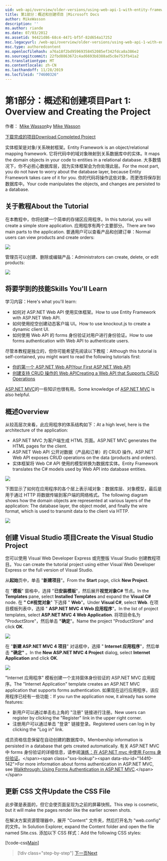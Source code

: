 ```yaml
---
uid: web-api/overview/older-versions/using-web-api-1-with-entity-framework-5/using-web-api-with-entity-framework-part-1
title: 第1部分：概述和创建项目 |Microsoft Docs
author: MikeWasson
description: ''
ms.author: riande
ms.date: 07/03/2012
ms.assetid: 94421d86-68c4-4471-bf5f-82d654a17252
msc.legacyurl: /web-api/overview/older-versions/using-web-api-1-with-entity-framework-5/using-web-api-with-entity-framework-part-1
msc.type: authoredcontent
ms.openlocfilehash: a76a18f2bd95969358452085ef342fdca8a386e2
ms.sourcegitcommit: 22fbd8863672c4ad6693b8388ad5c8e753fb41a2
ms.translationtype: MT
ms.contentlocale: zh-CN
ms.lasthandoff: 11/28/2019
ms.locfileid: "74600326"
---
```

# <a name="part-1-overview-and-creating-the-project"></a><span data-ttu-id="144f0-102">第1部分：概述和创建项目</span><span class="sxs-lookup"><span data-stu-id="144f0-102">Part 1: Overview and Creating the Project</span></span>

<span data-ttu-id="144f0-103">作者： [Mike Wasson](https://github.com/MikeWasson)</span><span class="sxs-lookup"><span data-stu-id="144f0-103">by [Mike Wasson](https://github.com/MikeWasson)</span></span>

[<span data-ttu-id="144f0-104">下载完成的项目</span><span class="sxs-lookup"><span data-stu-id="144f0-104">Download Completed Project</span></span>](https://code.msdn.microsoft.com/ASP-NET-Web-API-with-afa30545)

<span data-ttu-id="144f0-105">实体框架是对象/关系映射框架。</span><span class="sxs-lookup"><span data-stu-id="144f0-105">Entity Framework is an object/relational mapping framework.</span></span> <span data-ttu-id="144f0-106">它将代码中的域对象映射到关系数据库中的实体。</span><span class="sxs-lookup"><span data-stu-id="144f0-106">It maps the domain objects in your code to entities in a relational database.</span></span> <span data-ttu-id="144f0-107">大多数情况下，你不必担心数据库层，因为实体框架会为你处理此层。</span><span class="sxs-lookup"><span data-stu-id="144f0-107">For the most part, you do not have to worry about the database layer, because Entity Framework takes care of it for you.</span></span> <span data-ttu-id="144f0-108">你的代码将操作这些对象，而更改将保存到数据库中。</span><span class="sxs-lookup"><span data-stu-id="144f0-108">Your code manipulates the objects, and changes are persisted to a database.</span></span>

## <a name="about-the-tutorial"></a><span data-ttu-id="144f0-109">关于教程</span><span class="sxs-lookup"><span data-stu-id="144f0-109">About the Tutorial</span></span>

<span data-ttu-id="144f0-110">在本教程中，你将创建一个简单的存储区应用程序。</span><span class="sxs-lookup"><span data-stu-id="144f0-110">In this tutorial, you will create a simple store application.</span></span> <span data-ttu-id="144f0-111">应用程序有两个主要部分。</span><span class="sxs-lookup"><span data-stu-id="144f0-111">There are two main parts to the application.</span></span> <span data-ttu-id="144f0-112">普通用户可以查看产品和创建订单：</span><span class="sxs-lookup"><span data-stu-id="144f0-112">Normal users can view products and create orders:</span></span>

![](using-web-api-with-entity-framework-part-1/_static/image1.png)

<span data-ttu-id="144f0-113">管理员可以创建、删除或编辑产品：</span><span class="sxs-lookup"><span data-stu-id="144f0-113">Administrators can create, delete, or edit products:</span></span>

![](using-web-api-with-entity-framework-part-1/_static/image2.png)

## <a name="skills-youll-learn"></a><span data-ttu-id="144f0-114">将要学到的技能</span><span class="sxs-lookup"><span data-stu-id="144f0-114">Skills You'll Learn</span></span>

<span data-ttu-id="144f0-115">学习内容：</span><span class="sxs-lookup"><span data-stu-id="144f0-115">Here's what you'll learn:</span></span>

- <span data-ttu-id="144f0-116">如何对 ASP.NET Web API 使用实体框架。</span><span class="sxs-lookup"><span data-stu-id="144f0-116">How to use Entity Framework with ASP.NET Web API.</span></span>
- <span data-ttu-id="144f0-117">如何使用挖空创建动态客户端 UI。</span><span class="sxs-lookup"><span data-stu-id="144f0-117">How to use knockout.js to create a dynamic client UI.</span></span>
- <span data-ttu-id="144f0-118">如何使用 Web API 的 forms 身份验证对用户进行身份验证。</span><span class="sxs-lookup"><span data-stu-id="144f0-118">How to use forms authentication with Web API to authenticate users.</span></span>

<span data-ttu-id="144f0-119">尽管本教程是独立的，但你可能希望先阅读以下教程：</span><span class="sxs-lookup"><span data-stu-id="144f0-119">Although this tutorial is self-contained, you might want to read the following tutorials first:</span></span>

- [<span data-ttu-id="144f0-120">你的第一个 ASP.NET Web API</span><span class="sxs-lookup"><span data-stu-id="144f0-120">Your First ASP.NET Web API</span></span>](../../getting-started-with-aspnet-web-api/tutorial-your-first-web-api.md)
- [<span data-ttu-id="144f0-121">创建支持 CRUD 操作的 Web API</span><span class="sxs-lookup"><span data-stu-id="144f0-121">Creating a Web API that Supports CRUD Operations</span></span>](../creating-a-web-api-that-supports-crud-operations.md)

<span data-ttu-id="144f0-122">[ASP.NET MVC](../../../../mvc/index.md)的一些知识也很有用。</span><span class="sxs-lookup"><span data-stu-id="144f0-122">Some knowledge of [ASP.NET MVC](../../../../mvc/index.md) is also helpful.</span></span>

## <a name="overview"></a><span data-ttu-id="144f0-123">概述</span><span class="sxs-lookup"><span data-stu-id="144f0-123">Overview</span></span>

<span data-ttu-id="144f0-124">从较高层次来看，此应用程序的体系结构如下：</span><span class="sxs-lookup"><span data-stu-id="144f0-124">At a high level, here is the architecture of the application:</span></span>

- <span data-ttu-id="144f0-125">ASP.NET MVC 为客户端生成 HTML 页面。</span><span class="sxs-lookup"><span data-stu-id="144f0-125">ASP.NET MVC generates the HTML pages for the client.</span></span>
- <span data-ttu-id="144f0-126">ASP.NET Web API 公开对数据（产品和订单）的 CRUD 操作。</span><span class="sxs-lookup"><span data-stu-id="144f0-126">ASP.NET Web API exposes CRUD operations on the data (products and orders).</span></span>
- <span data-ttu-id="144f0-127">实体框架将 Web C# API 使用的模型转换为数据库实体。</span><span class="sxs-lookup"><span data-stu-id="144f0-127">Entity Framework translates the C# models used by Web API into database entities.</span></span>

![](using-web-api-with-entity-framework-part-1/_static/image3.png)

<span data-ttu-id="144f0-128">下图显示了如何在应用程序的各个层上表示域对象：数据库层、对象模型，最后是用于通过 HTTP 将数据传输到客户端的网络格式。</span><span class="sxs-lookup"><span data-stu-id="144f0-128">The following diagram shows how the domain objects are represented at various layers of the application: The database layer, the object model, and finally the wire format, which is used to transmit data to the client via HTTP.</span></span>

![](using-web-api-with-entity-framework-part-1/_static/image4.png)

## <a name="create-the-visual-studio-project"></a><span data-ttu-id="144f0-129">创建 Visual Studio 项目</span><span class="sxs-lookup"><span data-stu-id="144f0-129">Create the Visual Studio Project</span></span>

<span data-ttu-id="144f0-130">您可以使用 Visual Web Developer Express 或完整版 Visual Studio 创建教程项目。</span><span class="sxs-lookup"><span data-stu-id="144f0-130">You can create the tutorial project using either Visual Web Developer Express or the full version of Visual Studio.</span></span>

<span data-ttu-id="144f0-131">从**起始**页中，单击 "**新建项目**"。</span><span class="sxs-lookup"><span data-stu-id="144f0-131">From the **Start** page, click **New Project**.</span></span>

<span data-ttu-id="144f0-132">在 "**模板**" 窗格中，选择 "**已安装模板**"，然后展开**视觉对象C#** 节点。</span><span class="sxs-lookup"><span data-stu-id="144f0-132">In the **Templates** pane, select **Installed Templates** and expand the **Visual C#** node.</span></span> <span data-ttu-id="144f0-133">在 **" C#视觉对象**" 下选择 " **Web**"。</span><span class="sxs-lookup"><span data-stu-id="144f0-133">Under **Visual C#**, select **Web**.</span></span> <span data-ttu-id="144f0-134">在项目模板列表中，选择 " **ASP.NET MVC 4 Web 应用程序**"。</span><span class="sxs-lookup"><span data-stu-id="144f0-134">In the list of project templates, select **ASP.NET MVC 4 Web Application**.</span></span> <span data-ttu-id="144f0-135">将项目命名为 "ProductStore"，然后单击 **"确定**"。</span><span class="sxs-lookup"><span data-stu-id="144f0-135">Name the project "ProductStore" and click **OK**.</span></span>

![](using-web-api-with-entity-framework-part-1/_static/image5.png)

<span data-ttu-id="144f0-136">在 "**新建 ASP.NET MVC 4 项目**" 对话框中，选择 " **Internet 应用程序**"，然后单击 **"确定"** 。</span><span class="sxs-lookup"><span data-stu-id="144f0-136">In the **New ASP.NET MVC 4 Project** dialog, select **Internet Application** and click **OK**.</span></span>

![](using-web-api-with-entity-framework-part-1/_static/image6.png)

<span data-ttu-id="144f0-137">"Internet 应用程序" 模板创建一个支持窗体身份验证的 ASP.NET MVC 应用程序。</span><span class="sxs-lookup"><span data-stu-id="144f0-137">The "Internet Application" template creates an ASP.NET MVC application that supports forms authentication.</span></span> <span data-ttu-id="144f0-138">如果现在运行应用程序，该应用程序已经有一些功能：</span><span class="sxs-lookup"><span data-stu-id="144f0-138">If you run the application now, it already has some features:</span></span>

- <span data-ttu-id="144f0-139">新用户可以通过单击右上角的 "注册" 链接进行注册。</span><span class="sxs-lookup"><span data-stu-id="144f0-139">New users can register by clicking the "Register" link in the upper right corner.</span></span>
- <span data-ttu-id="144f0-140">注册用户可以通过单击 "登录" 链接登录。</span><span class="sxs-lookup"><span data-stu-id="144f0-140">Registered users can log in by clicking the "Log in" link.</span></span>

<span data-ttu-id="144f0-141">成员资格信息保留在自动创建的数据库中。</span><span class="sxs-lookup"><span data-stu-id="144f0-141">Membership information is persisted in a database that gets created automatically.</span></span> <span data-ttu-id="144f0-142">有关 ASP.NET MVC 中 forms 身份验证的详细信息，请参阅[演练：在 ASP.NET mvc 中使用 Forms 身份验证](https://msdn.microsoft.com/library/ff398049(VS.98).aspx)。</span><span class="sxs-lookup"><span data-stu-id="144f0-142">For more information about forms authentication in ASP.NET MVC, see [Walkthrough: Using Forms Authentication in ASP.NET MVC](https://msdn.microsoft.com/library/ff398049(VS.98).aspx).</span></span>

## <a name="update-the-css-file"></a><span data-ttu-id="144f0-143">更新 CSS 文件</span><span class="sxs-lookup"><span data-stu-id="144f0-143">Update the CSS File</span></span>

<span data-ttu-id="144f0-144">此步骤是表面的，但它会使页面呈现为之前的屏幕快照。</span><span class="sxs-lookup"><span data-stu-id="144f0-144">This step is cosmetic, but it will make the pages render like the earlier screen shots.</span></span>

<span data-ttu-id="144f0-145">在解决方案资源管理器中，展开 "Content" 文件夹，然后打开名为 "web.config" 的文件。</span><span class="sxs-lookup"><span data-stu-id="144f0-145">In Solution Explorer, expand the Content folder and open the file named Site.css.</span></span> <span data-ttu-id="144f0-146">添加以下 CSS 样式：</span><span class="sxs-lookup"><span data-stu-id="144f0-146">Add the following CSS styles:</span></span>

[!code-css[Main](using-web-api-with-entity-framework-part-1/samples/sample1.css)]

> [!div class="step-by-step"]
> [<span data-ttu-id="144f0-147">下一页</span><span class="sxs-lookup"><span data-stu-id="144f0-147">Next</span></span>](using-web-api-with-entity-framework-part-2.md)
